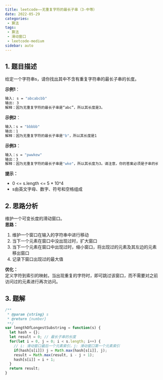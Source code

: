 ```yaml
---
title: leetcode——无重复字符的最长子串（3-中等）
date: 2022-05-29
categories:
 - 算法
tags:
 - 算法
 - 滑动窗口
 - leetcode-medium
sidebar: auto
--- 
```


## 1. 题目描述
给定一个字符串s，请你找出其中不含有重复字符串的最长子串的长度。

**示例1**：    
```bash
输入: s = "abcabcbb"
输出: 3
解释：因为无重复字符的最长子串是“abc”，所以其长度是3。
```  

**示例2**：  
```bash
输入：s = "bbbbb"
输出：1
解释：因为无重复字符的最长子串是"b"，所以其长度是1
```

**示例3**：  
```bash  
输入：s = "pwwkew"  
输出：3
解释：因为无重复字符的最长子串是"wke"，所以其长度为3。请注意，你的答案必须是子串的长度，“pwke”是一个子序列，不是子串
```

**提示：**   
- 0 <= s.length <= 5 * 10^4  
- s由英文字母、数字、符号和空格组成

## 2. 思路分析
维护一个可变长度的滑动窗口。  
**思路：**  
1. 维护一个窗口在输入的字符串中进行移动  
2. 当下一个元素在窗口中没出现过时，扩大窗口  
3. 当下一个元素在窗口中出现过时，缩小窗口，将出现过的元素及其左边的元素移出窗口
4. 记录下窗口出现过的最大值

**优化：**  
定义字符到索引的映射。当出现重复的字符时，即可跳过该窗口，而不需要对之前访问过的元素进行再次访问。

## 3. 题解
```js
/**
 * @param {string} s
 * @return {number}
 **/
var lengthOfLongestSubstring = function(s) {
  let hash = {};
  let result = 0; // 最长子串的长度
  for(let i = 0, j = 0; i < s.length; i++) {
    // i: 滑动窗口最后一个元素索引，j: 滑动窗口第一个元素索引
    if(hash[s[i]]) j = Math.max(hash[s[i]], j);
    result = Math.max(result, i - j + 1);
    hash[s[i]] = i + 1;
  }
  return result;
}
```